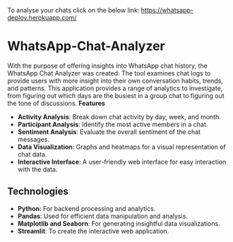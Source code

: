 To analyse your chats click on the below link:
https://whatsapp-deploy.herokuapp.com/

# WhatsApp-Chat-Analyzer
With the purpose of offering insights into WhatsApp chat history, the WhatsApp Chat Analyzer was created. The tool examines chat logs to provide users with more insight into their own conversation habits, trends, and patterns. This application provides a range of analytics to investigate, from figuring out which days are the busiest in a group chat to figuring out the tone of discussions.
**Features**
- **Activity Analysis**: Break down chat activity by day, week, and month.
- **Participant Analysis**: Identify the most active members in a chat.
- **Sentiment Analysis**: Evaluate the overall sentiment of the chat messages.
- **Data Visualization**: Graphs and heatmaps for a visual representation of chat data.
- **Interactive Interface**: A user-friendly web interface for easy interaction with the data.

## Technologies
- **Python**: For backend processing and analytics.
- **Pandas**: Used for efficient data manipulation and analysis.
- **Matplotlib and Seaborn**: For generating insightful data visualizations.
- **Streamlit**: To create the interactive web application.

